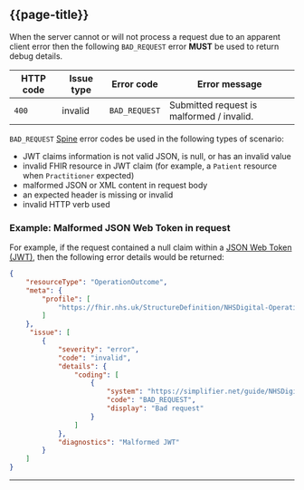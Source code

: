 ## {{page-title}}

When the server cannot or will not process a request due to an apparent client error then the following `BAD_REQUEST` error **MUST** be used to return debug details.

<table data-responsive>
    <thead>
        <tr>
            <th>HTTP code</th>
            <th>Issue type</th>
            <th>Error code</th>
            <th>Error message</th>
        </tr>
    </thead>
    <tbody>
        <tr>
            <td><code>400</code></td>
            <td>invalid</td>
            <td><code>BAD_REQUEST</code></td>
            <td>Submitted request is malformed / invalid.</td>
        </tr>
    </tbody>
</table>

`BAD_REQUEST` [Spine](https://digital.nhs.uk/services/spine) error codes be used in the following types of scenario:

- JWT claims information is not valid JSON, is null, or has an invalid value
- invalid FHIR resource in JWT claim (for example, a `Patient` resource when `Practitioner` expected)
- malformed JSON or XML content in request body
- an expected header is missing or invalid
- invalid HTTP verb used

### Example: Malformed JSON Web Token in request

For example, if the request contained a null claim within a [JSON Web Token (JWT)](https://jwt.io/), then the following error details would be returned:

```json
{
    "resourceType": "OperationOutcome",
    "meta": {
        "profile": [
            "https://fhir.nhs.uk/StructureDefinition/NHSDigital-OperationOutcome"
        ]
    },
     "issue": [
        {
            "severity": "error",
            "code": "invalid",
            "details": {
                "coding": [
                    {
                        "system": "https://simplifier.net/guide/NHSDigital/NHSDigital-OperationOutcome-Codes",
                        "code": "BAD_REQUEST",
                        "display": "Bad request"
                    }
                ]
            },
            "diagnostics": "Malformed JWT"
        }
    ]
}
```

---